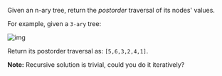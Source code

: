 Given an n-ary tree, return the *postorder* traversal of its nodes' values.

For example, given a `3-ary` tree:

![img](https://leetcode.com/static/images/problemset/NaryTreeExample.png)

Return its postorder traversal as: `[5,6,3,2,4,1]`.

**Note:** Recursive solution is trivial, could you do it iteratively?
